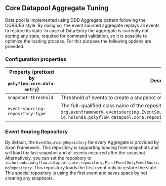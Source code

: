 ## Core Datapool Aggregate Tuning

Data pool is implemented using DDD Aggregate pattern following the CQRS/ES style. By doing so, the event sourced aggregate
replays all events to restore its state. In case of Data Entry the aggregate is currently not storing any state, required for
command validation, so it is possible to optimize the loading process. For this purpose the following options are provided.

### Configuration properties

| Property (prefixed by `polyflow.core.data-entry`) | Description                                                                                                                                                                                        | Value  | Example | 
|---------------------------------------------------|----------------------------------------------------------------------------------------------------------------------------------------------------------------------------------------------------|--------|---------|
| `snapshot-threshold`                              | Threshold of events to create a snapshot of the dat entry aggregate                                                                                                                                | Long   | 5       |  
| `event-sourcing-repository-type`                  | The full-qualified class name of the repository. `org.axonframework.eventsourcing.EventSourcingRepository` or `io.holunda.polyflow.datapool.core.repository.FirstEventOnlyEventSourcingRepository` | String |         |

### Event Souring Repository

By default, the `EventSourcingRepository` for every Aggregate is provided by Axon Framework. This repository is supporting
loading from snapshots and will load tha last snapshot and all events occurred after the snapshot. Alternatively, you can set
the repository to `io.holunda.polyflow.datapool.core.repository.FirstEventOnlyEventSourcingRepository`. This repository loads
the first event only to restore the state. This special repository is using the first event and saves space by not creating any
snaphsots. 
